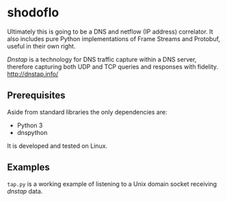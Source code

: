 # shodoflo

Ultimately this is going to be a DNS and netflow (IP address) correlator. It also includes pure Python implementations of Frame Streams and Protobuf, useful in their own right.

_Dnstap_ is a technology for DNS traffic capture within a DNS server, therefore capturing both UDP and TCP queries and responses with fidelity. http://dnstap.info/

## Prerequisites

Aside from standard libraries the only dependencies are:

* Python 3
* dnspython

It is developed and tested on Linux.

## Examples

`tap.py` is a working example of listening to a Unix domain socket receiving _dnstap_ data.
